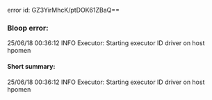 error id: GZ3YirMhcK/ptDOK61ZBaQ==
### Bloop error:

25/06/18 00:36:12 INFO Executor: Starting executor ID driver on host hpomen
#### Short summary: 

25/06/18 00:36:12 INFO Executor: Starting executor ID driver on host hpomen